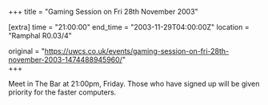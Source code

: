 +++
title = "Gaming Session on Fri 28th November 2003"

[extra]
time = "21:00:00"
end_time = "2003-11-29T04:00:00Z"
location = "Ramphal R0.03/4"

original = "https://uwcs.co.uk/events/gaming-session-on-fri-28th-november-2003-1474488945960/"    
+++

Meet in The Bar at 21:00pm, Friday. Those who have signed up will be given priority for the faster computers.


